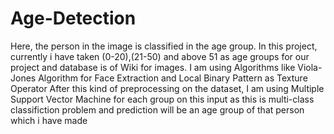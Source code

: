 # Age-Detection
Here, the person in the image is classified in the age group.
In this project, currently i have taken (0-20),(21-50) and above 51 as age groups for our project and database is of Wiki for images.
I am using Algorithms like Viola-Jones Algorithm for Face Extraction and Local Binary Pattern as Texture Operator
After this kind of preprocessing on the dataset, I am using Multiple Support Vector Machine for each group on this input as this is multi-class classifiction problem and prediction will be an age group of that person which i have made
